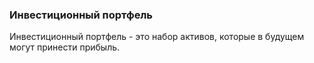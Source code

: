 ### Инвестиционный портфель
Инвестиционный портфель - это набор активов, которые в будущем могут принести прибыль. 